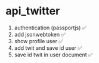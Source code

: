 # api_twitter
1. authentication (passportjs) :white_check_mark:
2. add jsonwebtoken :white_check_mark:
3. show profile user :white_check_mark:
4. add twit and save id user :white_check_mark:
5. save id twit in user document :white_check_mark: